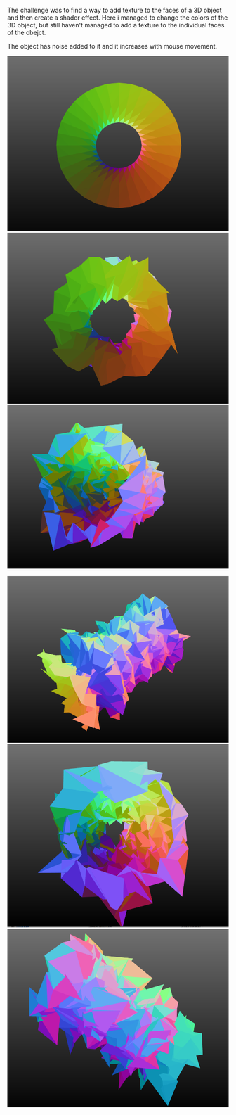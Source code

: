 The challenge was to find a way to add texture to the faces of a 3D object and then create a shader effect. 
Here i managed to change the colors of the 3D object, but still haven't managed to add a texture to the individual faces of the obejct.

The object has noise added to it and it increases with mouse movement. 

![alt tag](https://github.com/AnnaKolla/Images/blob/master/rbow3.png)
![alt tag](https://github.com/AnnaKolla/Images/blob/master/rbow4.png)
![alt tag](https://github.com/AnnaKolla/Images/blob/master/rbow5.png)

![alt tag](https://github.com/AnnaKolla/Images/blob/master/rbow.png)
![alt tag](https://github.com/AnnaKolla/Images/blob/master/rbow1.png)
![alt tag](https://github.com/AnnaKolla/Images/blob/master/rbow2.png)

